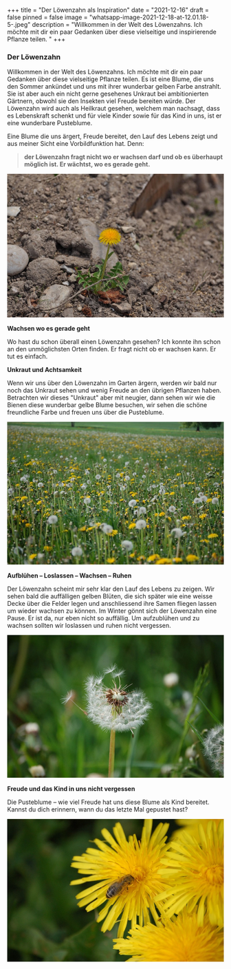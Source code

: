 +++
title = "Der Löwenzahn als Inspiration"
date = "2021-12-16"
draft = false
pinned = false
image = "whatsapp-image-2021-12-18-at-12.01.18-5-.jpeg"
description = "Willkommen in der Welt des Löwenzahns. Ich möchte mit dir ein paar Gedanken über diese vielseitige und inspirierende Pflanze teilen. "
+++
### Der Löwenzahn

Willkommen in der Welt des Löwenzahns. Ich möchte mit dir ein paar Gedanken über diese vielseitige Pflanze teilen. Es ist eine Blume, die uns den Sommer ankündet und uns mit ihrer wunderbar gelben Farbe anstrahlt. Sie ist aber auch ein nicht gerne gesehenes Unkraut bei ambitionierten Gärtnern, obwohl sie den Insekten viel Freude bereiten würde. Der Löwenzahn wird auch als Heilkraut gesehen, welchem man nachsagt, dass es Lebenskraft schenkt und für viele Kinder sowie für das Kind in uns, ist er eine wunderbare Pusteblume.

Eine Blume die uns ärgert, Freude bereitet, den Lauf des Lebens zeigt und aus meiner Sicht eine Vorbildfunktion hat. Denn:

> **der Löwenzahn fragt nicht wo er wachsen darf und ob es überhaupt möglich ist. Er wächtst, wo es gerade geht.**

![](whatsapp-image-2021-12-18-at-12.01.18-2-.jpeg)

**Wachsen wo es gerade geht**

Wo hast du schon überall einen Löwenzahn gesehen? Ich konnte ihn schon an den unmöglichsten Orten finden. Er fragt nicht ob er wachsen kann. Er tut es einfach. 

**Unkraut und Achtsamkeit**

Wenn wir uns über den Löwenzahn im Garten ärgern, werden wir bald nur noch das Unkraut sehen und wenig Freude an den übrigen Pflanzen haben. Betrachten wir dieses "Unkraut" aber mit neugier, dann sehen wir wie die Bienen diese wunderbar gelbe Blume besuchen, wir sehen die schöne freundliche Farbe und freuen uns über die Pusteblume.

![](whatsapp-image-2021-12-18-at-12.01.18.jpeg)

**Aufblühen – Loslassen – Wachsen – Ruhen**

Der Löwenzahn scheint mir sehr klar den Lauf des Lebens zu zeigen. Wir sehen bald die auffälligen gelben Blüten, die sich später wie eine weisse Decke über die Felder legen und anschliessend ihre Samen fliegen lassen um wieder wachsen zu können. Im Winter gönnt sich der Löwenzahn eine Pause. Er ist da, nur eben nicht so auffällig. Um aufzublühen und zu wachsen sollten wir loslassen und ruhen nicht vergessen.

![](whatsapp-image-2021-12-18-at-12.01.18-4-.jpeg)

**Freude und das Kind in uns nicht vergessen**

Die Pusteblume – wie viel Freude hat uns diese Blume als Kind bereitet. Kannst du dich erinnern, wann du das letzte Mal gepustet hast?

![](whatsapp-image-2021-12-18-at-12.01.18-1-.jpeg)